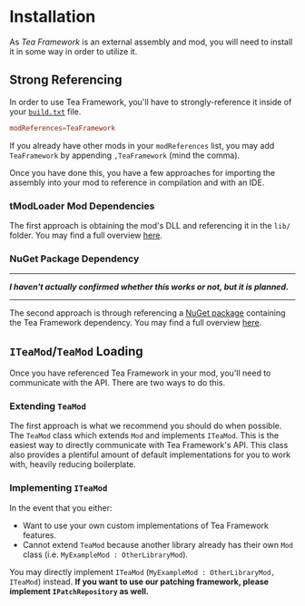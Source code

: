 # Installation

As _Tea Framework_ is an external assembly and mod, you will need to install it in some way in order to utilize it.

## Strong Referencing

In order to use Tea Framework, you'll have to strongly-reference it inside of your [`build.txt`](https://github.com/tModLoader/tModLoader/wiki/build.txt) file.

<!-- I use TOML here for some primitive highlighting.
Is there a better way? -->

```toml
modReferences=TeaFramework
```

If you already have other mods in your `modReferences` list, you may add `TeaFramework` by appending `,TeaFramework` (mind the comma).

Once you have done this, you have a few approaches for importing the assembly into your mod to reference in compilation and with an IDE.

### tModLoader Mod Dependencies

The first approach is obtaining the mod's DLL and referencing it in the `lib/` folder. You may find a full overview [here](installation/mod_deps.md).

### NuGet Package Dependency

---

**_I haven't actually confirmed whether this works or not, but it is planned._**

---

The second approach is through referencing a [NuGet package](LINK-TODO) containing the Tea Framework dependency. You may find a full overview [here](installation/nuget_package.md).

## `ITeaMod`/`TeaMod` Loading

Once you have referenced Tea Framework in your mod, you'll need to communicate with the API. There are two ways to do this.

### Extending `TeaMod`

The first approach is what we recommend you should do when possible. The `TeaMod` class which extends `Mod` and implements `ITeaMod`. This is the easiest way to directly communicate with Tea Framework's API. This class also provides a plentiful amount of default implementations for you to work with, heavily reducing boilerplate.

### Implementing `ITeaMod`

In the event that you either:

- Want to use your own custom implementations of Tea Framework features.
- Cannot extend `TeaMod` because another library already has their own `Mod` class (i.e. `MyExampleMod : OtherLibraryMod`).

You may directly implement `ITeaMod` (`MyExampleMod : OtherLibraryMod, ITeaMod`) instead. **If you want to use our patching framework, please implement `IPatchRepository` as well.**
